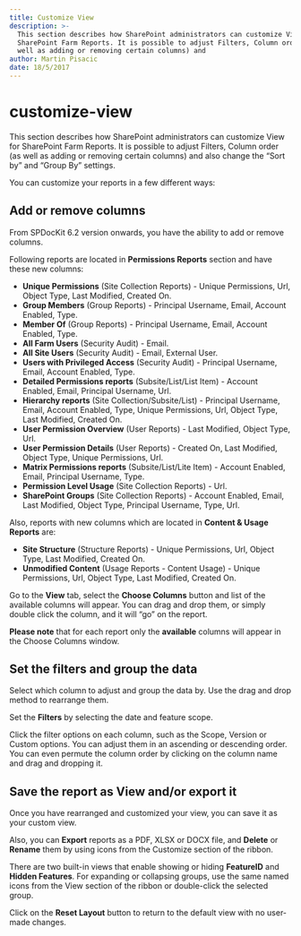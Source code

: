 ```yaml
---
title: Customize View
description: >-
  This section describes how SharePoint administrators can customize View for
  SharePoint Farm Reports. It is possible to adjust Filters, Column order (as
  well as adding or removing certain columns) and
author: Martin Pisacic
date: 18/5/2017
---
```


# customize-view

This section describes how SharePoint administrators can customize View for SharePoint Farm Reports. It is possible to adjust Filters, Column order \(as well as adding or removing certain columns\) and also change the “Sort by” and “Group By” settings.

You can customize your reports in a few different ways:

## **Add or remove columns**

From SPDocKit 6.2 version onwards, you have the ability to add or remove columns.

Following reports are located in **Permissions Reports** section and have these new columns:

* **Unique Permissions** \(Site Collection Reports\) - Unique Permissions, Url, Object Type, Last Modified, Created On.
* **Group Members** \(Group Reports\) - Principal Username, Email, Account Enabled, Type.
* **Member Of** \(Group Reports\) - Principal Username, Email, Account Enabled, Type.
* **All Farm Users** \(Security Audit\) - Email.
* **All Site Users** \(Security Audit\) - Email, External User.
* **Users with Privileged Access** \(Security Audit\) - Principal Username, Email, Account Enabled, Type.
* **Detailed Permissions reports** \(Subsite/List/List Item\) - Account Enabled, Email, Principal Username, Url.
* **Hierarchy reports** \(Site Collection/Subsite/List\) - Principal Username, Email, Account Enabled, Type, Unique Permissions, Url, Object Type, Last Modified, Created On.
* **User Permission Overview** \(User Reports\) - Last Modified, Object Type, Url.
* **User Permission Details** \(User Reports\) - Created On, Last Modified, Object Type, Unique Permissions, Url.
* **Matrix Permissions reports** \(Subsite/List/Lite Item\) - Account Enabled, Email, Principal Username, Type.
* **Permission Level Usage** \(Site Collection Reports\) - Url.
* **SharePoint Groups** \(Site Collection Reports\) - Account Enabled, Email, Last Modified, Object Type, Principal Username, Type, Url.

Also, reports with new columns which are located in **Content & Usage Reports** are:

* **Site Structure** \(Structure Reports\) - Unique Permissions, Url, Object Type, Last Modified, Created On.
* **Unmodified Content** \(Usage Reports - Content Usage\) - Unique Permissions, Url, Object Type, Last Modified, Created On.

Go to the **View** tab, select the **Choose Columns** button and list of the available columns will appear. You can drag and drop them, or simply double click the column, and it will “go” on the report.

**Please note** that for each report only the **available** columns will appear in the Choose Columns window.

## **Set the filters and group the data**

Select which column to adjust and group the data by. Use the drag and drop method to rearrange them.

Set the **Filters** by selecting the date and feature scope.

Click the filter options on each column, such as the Scope, Version or Custom options. You can adjust them in an ascending or descending order. You can even permute the column order by clicking on the column name and drag and dropping it.

## **Save the report as View and/or export it**

Once you have rearranged and customized your view, you can save it as your custom view.

Also, you can **Export** reports as a PDF, XLSX or DOCX file, and **Delete** or **Rename** them by using icons from the Customize section of the ribbon.

There are two built-in views that enable showing or hiding **FeatureID** and **Hidden Features**. For expanding or collapsing groups, use the same named icons from the View section of the ribbon or double-click the selected group.

Click on the **Reset Layout** button to return to the default view with no user-made changes.

